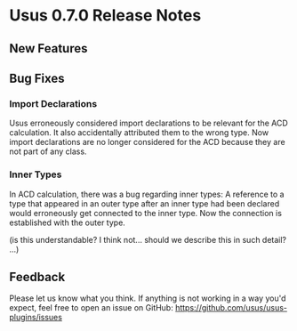 # Usus 0.7.0 Release Notes

## New Features

## Bug Fixes

### Import Declarations

Usus erroneously considered import declarations to be relevant for the ACD calculation. It also accidentally attributed them to the wrong type. Now import declarations are no longer considered for the ACD because they are not part of any class.

### Inner Types

In ACD calculation, there was a bug regarding inner types: A reference to a type that appeared in an outer type after an inner type had been declared would erroneously get connected to the inner type. Now the connection is established with the outer type.

(is this understandable? I think not... should we describe this in such detail? ...)

## Feedback

Please let us know what you think. If anything is not working in a way you'd expect, feel free to open an issue on GitHub: https://github.com/usus/usus-plugins/issues
